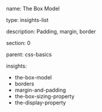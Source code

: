 name: The Box Model

type: insights-list

description: Padding, margin, border

section: 0

parent: css-basics

insights:
  - the-box-model
  - borders
  - margin-and-padding
  - the-box-sizing-property
  - the-display-property
